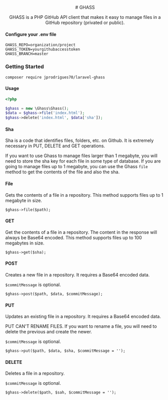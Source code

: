 <p align="center">
  # GHASS
  <p align="center">
    GHASS is a PHP GitHub API client that makes it easy to manage files in a GitHub repository (privated or public). 
  </p>
</p>

#### Configure your .env file

```
GHASS_REPO=organization/project
GHASS_TOKEN=yourgithubaccesstoken
GHASS_BRANCH=master
```

### Getting Started

```
composer require jprodrigues70/laravel-ghass
```

#### Usage

```php
<?php

$ghass = new \Ghass\Ghass();
$data = $ghass->file('index.html');
$ghass->delete('index.html', $data['sha']);

```

#### Sha

Sha is a code that identifies files, folders, etc. on Github. It is extremely necessary in PUT, DELETE and GET operations.

If you want to use Ghass to manage files larger than 1 megabyte, you will need to store the sha key for each file in some type of database. If you are going to manage files up to 1 megabyte, you can use the Ghass `file` method to get the contents of the file and also the sha.

#### File

Gets the contents of a file in a repository. This method supports files up to 1 megabyte in size.

```
$ghass->file($path);
```

#### GET

Get the contents of a file in a repository. The content in the response will always be Base64 encoded. This method supports files up to 100 megabytes in size.

```
$ghass->get($sha);
```

#### POST

Creates a new file in a repository. It requires a Base64 encoded data.

`$commitMessage` is optional.

```
$ghass->post($path, $data, $commitMessage);
```

#### PUT

Updates an existing file in a repository. It requires a Base64 encoded data.

PUT CAN'T RENAME FILES. If you want to rename a file, you will need to delete the previous and create the newer.

`$commitMessage` is optional.

```
$ghass->put($path, $data, $sha, $commitMessage = '');
```

#### DELETE

Deletes a file in a repository.

`$commitMessage` is optional.

```
$ghass->delete($path, $sah, $commitMessage = '');
```
